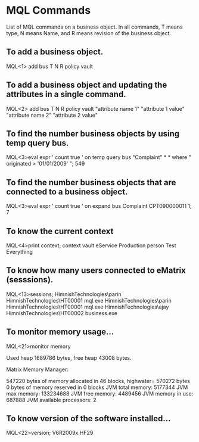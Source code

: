 # MQL Commands
List of MQL commands on a business object. In all commands, T means type, N means Name, and R means revision of the business object.

## To add a business object. 
MQL<1> add bus T N R policy <policyName> vault <vaultName>

## To add a business object and updating the attributes in a single command.
MQL<2> add bus T N R policy <policyName> vault <vaultName> "attribute name 1" "attribute 1 value" "attribute name 2" "attribute 2 value"

## To find the number business objects by using temp query bus.
MQL<3>eval expr ' count true ' on temp query bus "Complaint" * * where " originated > '01/01/2009' ";
549

## To find the number business objects that are connected to a business object.
MQL<3>eval expr ' count true ' on expand bus Complaint CPT090000011 1;
7

## To know the current context
MQL<4>print context;
context vault eService Production person Test Everything

## To know how many users connected to eMatrix (sesssions).
MQL<13>sessions;
HimnishTechnologies\parin HimnishTechnologies\HT00001 mql.exe
HimnishTechnologies\parin HimnishTechnologies\HT00001 mql.exe
HimnishTechnologies\ajay  HimnishTechnologies\HT00002 business.exe


## To monitor memory usage...
MQL<21>monitor memory

Used heap 1689786 bytes, free heap 43008 bytes.

Matrix Memory Manager:

547220 bytes of memory allocated in 46 blocks, highwater= 570272 bytes
0 bytes of memory reserved in 0 blocks
JVM total memory: 5177344
JVM max memory: 133234688
JVM free memory: 4489456
JVM memory in use: 687888
JVM available processors: 2

## To know version of the software installed...
MQL<22>version;
V6R2009x.HF29

